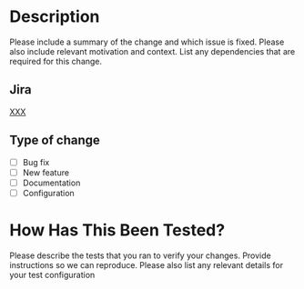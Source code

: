 # Description

Please include a summary of the change and which issue is fixed. Please also include relevant motivation and context. List any dependencies that are required for this change.

## Jira

[XXX](https://immutable.atlassian.net/browse/XXX)

## Type of change

- [ ] Bug fix
- [ ] New feature
- [ ] Documentation
- [ ] Configuration

# How Has This Been Tested?

Please describe the tests that you ran to verify your changes. Provide instructions so we can reproduce. Please also list any relevant details for your test configuration

